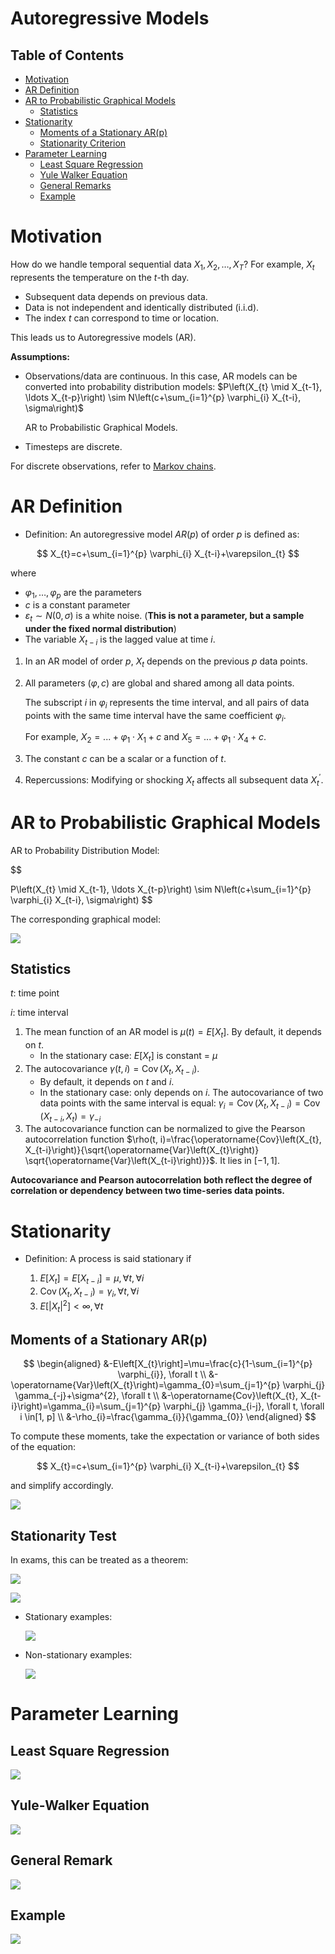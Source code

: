 # Autoregressive Models

## Table of Contents

- [Motivation](#Motivation)
- [AR Definition](#AR-Definition)
- [AR to Probabilistic Graphical Models](#AR-to-Probabilistic-Graphical-Models)
  - [Statistics](#Statistics)
- [Stationarity](#Stationarity)
  - [Moments of a Stationary AR(p)](#Moments-of-a-Stationary-ARp)
  - [Stationarity Criterion](#Stationarity-Criterion)
- [Parameter Learning](#Parameter-Learning)
  - [Least Square Regression](#Least-Square-Regression)
  - [Yule Walker Equation](#Yule-Walker-Equation)
  - [General Remarks](#General-Remarks)
  - [Example](#Example)

# Motivation

How do we handle temporal sequential data $X_{1}, X_{2}, \ldots, X_{T}$? For example, $X_{t}$ represents the temperature on the $t$-th day.

- Subsequent data depends on previous data.
- Data is not independent and identically distributed (i.i.d).
- The index $t$ can correspond to time or location.

This leads us to Autoregressive models (AR).

**Assumptions:**

- Observations/data are continuous. In this case, AR models can be converted into probability distribution models: $P\left(X_{t} \mid X_{t-1}, \ldots X_{t-p}\right) \sim N\left(c+\sum_{i=1}^{p} \varphi_{i} X_{t-i}, \sigma\right)$

  AR to Probabilistic Graphical Models.
- Timesteps are discrete.

For discrete observations, refer to [Markov chains](https://www.wolai.com/5zF5a5i3JJRJa5eDY8hsv6.md "Markov chains").

# AR Definition

- Definition: An autoregressive model $AR(p)$ of order $p$ is defined as:

$$
X_{t}=c+\sum_{i=1}^{p} \varphi_{i} X_{t-i}+\varepsilon_{t}
$$

where

- $\varphi_{1}, \ldots, \varphi_{p}$ are the parameters
- $c$ is a constant parameter
- $\varepsilon_{t} \sim N(0, \sigma)$ is a white noise. (**This is not a parameter, but a sample under the fixed normal distribution**)
- The variable $X_{t-i}$ is the lagged value at time $i$.

1. In an AR model of order $p$, $X_{t}$ depends on the previous $p$ data points.
2. All parameters ($\varphi,c$) are global and shared among all data points.

   The subscript $i$ in $\varphi_{i}$ represents the time interval, and all pairs of data points with the same time interval have the same coefficient $\varphi_{i}$.

   For example, $X_{2} = ... + \varphi_{1} \cdot X_{1} + c$ and $X_{5} = ... + \varphi_{1} \cdot X_{4} + c$.
3. The constant $c$ can be a scalar or a function of $t$.

4. Repercussions: Modifying or shocking $X_{t}$ affects all subsequent data $X_{t}^{\prime}$.

# AR to Probabilistic Graphical Models

AR to Probability Distribution Model:

$$

P\left(X_{t} \mid X_{t-1}, \ldots X_{t-p}\right) \sim N\left(c+\sum_{i=1}^{p} \varphi_{i} X_{t-i}, \sigma\right)
$$

The corresponding graphical model:

![](image/image_dgJYzgeK1k.png)

## Statistics

$t:$ time point

$i:$ time interval

1. The mean function of an AR model is $\mu(t)=E\left[X_{t}\right]$. By default, it depends on $t$.
   - In the stationary case: $E\left[X_{t}\right]$ is constant = $\mu$
2. The autocovariance $\gamma(t, i)=\operatorname{Cov}\left(X_{t}, X_{t-i}\right)$.
   - By default, it depends on $t$ and $i$.
   - In the stationary case: only depends on $i$. The autocovariance of two data points with the same interval is equal: $\gamma_{i}=\operatorname{Cov}\left(X_{t}, X_{t-i}\right)=\operatorname{Cov}\left(X_{t-i}, X_{t}\right)=\gamma_{-i}$
3. The autocovariance function can be normalized to give the Pearson autocorrelation function $\rho(t, i)=\frac{\operatorname{Cov}\left(X_{t}, X_{t-i}\right)}{\sqrt{\operatorname{Var}\left(X_{t}\right)} \sqrt{\operatorname{Var}\left(X_{t-i}\right)}}$. It lies in $[-1,1]$.

**Autocovariance and Pearson autocorrelation both reflect the degree of correlation or dependency between two time-series data points.**

# Stationarity

- Definition: A process is said stationary if

  1. $E\left[X_{t}\right]=E\left[X_{t-i}\right]=\mu, \forall t, \forall i$
  2. $\operatorname{Cov}\left(X_{t}, X_{t-i}\right)=\gamma_{i}, \forall t, \forall i$
  3. $E\left[\left|X_{t}\right|^{2}\right]<\infty, \forall t$

## Moments of a Stationary AR(p)

$$
\begin{aligned}
&-E\left[X_{t}\right]=\mu=\frac{c}{1-\sum_{i=1}^{p} \varphi_{i}}, \forall t \\
&-\operatorname{Var}\left(X_{t}\right)=\gamma_{0}=\sum_{j=1}^{p} \varphi_{j} \gamma_{-j}+\sigma^{2}, \forall t \\
&-\operatorname{Cov}\left(X_{t}, X_{t-i}\right)=\gamma_{i}=\sum_{j=1}^{p} \varphi_{j} \gamma_{i-j}, \forall t, \forall i \in[1, p] \\
&-\rho_{i}=\frac{\gamma_{i}}{\gamma_{0}}
\end{aligned}
$$

To compute these moments, take the expectation or variance of both sides of the equation:

$$
X_{t}=c+\sum_{i=1}^{p} \varphi_{i} X_{t-i}+\varepsilon_{t}
$$

and simplify accordingly.

![](image/image_EmzObeZZ5o.png)

## Stationarity Test

In exams, this can be treated as a theorem:

![](image/image_WKq-6PV-Ku.png)

![](image/image_U-3Qnh73_D.png)

- Stationary examples:

  ![](image/image_2KlwMxF7_k.png)
- Non-stationary examples:

  ![](image/image_aQuFfhhZqF.png)

# Parameter Learning

## Least Square Regression

![](image/image_9Znkl1sFTq.png)

## Yule-Walker Equation

![](image/image_ocosmyiBRG.png)

## General Remark

![](image/image_llJqmfIejr.png)

## Example

![](image/image_FsPmUtZauh.png)